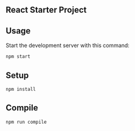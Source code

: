 React Starter Project
---


Usage
---

Start the development server with this command:

```
npm start
```



Setup
---

```
npm install
```


Compile
---

```
npm run compile
```